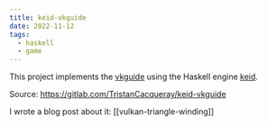 ```yaml
---
title: keid-vkguide
date: 2022-11-12
tags:
  - haskell
  - game
---
```


This project implements the [vkguide](https://vkguide.dev) using the Haskell engine [keid](https://keid.haskell-game.dev/).

Source: https://gitlab.com/TristanCacqueray/keid-vkguide

I wrote a blog post about it: [[vulkan-triangle-winding]]
